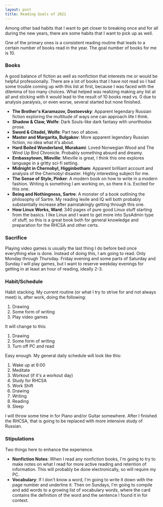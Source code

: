 ```yaml
---
layout: post
title: Reading Goals of 2021
---
```


Among other bad habits that I want to get closer to breaking once and for all during the new years, there are some habits that I want to pick up as well.

One of the primary ones is a consistent reading routine that leads to a certain number of books read in the year.  The goal number of books for me is 10.

### Books

A good balance of fiction as well as nonfiction that interests me or would be helpful professionally.  There are a lot of books that I have not read so I had some trouble coming up with this list at first, because I was faced with the dilemma of too many choices.  What helped was realizing making any list at all and sticking with it would lead to the result of 10 books read vs. 0 due to analysis paralysis, or even worse, several started but none finished.

* **The Brother's Karamazov, Dostoevsky**: Apparent legendary Russian fiction exploring the multitude of ways one can approach life I think.
* **Shadow & Claw, Wolfe**: Dark Souls-like dark fantasy with unorthodox prose.
* **Sword & Citadel, Wolfe**: Part two of above.
* **Master and Margarita, Bulgakov**: More apparent legendary Russian fiction, no idea what it's about.
* **Hard Boiled Wonderland, Murakami**: Loved Norwegian Wood and The Wind Up Bird Chronicle.  Probably something absurd and dreamy.
* **Embassytown, Mieville**: Mieville is great, I think this one explores language in a gritty sci-fi setting.
* **Midnight in Chernobyl, Higginbotham**: Apparent brilliant account and analysis of the Chernobyl disaster.  Highly interesting subject for me.
* **The Sense of Style, Pinker**: A modern book on how to write in a modern fashion.  Writing is something I am working on, so there it is.  Excited for this one.
* **Being and Nothingness, Sartre**: A monster of a book outlining the philosophy of Sartre.  My reading lexile and IQ will both probably substantially increase after painstakingly getting through this one.
* **How Linux Works, Ward**: 340 pages of pure good Linux stuff starting from the basics.  I like Linux and I want to get more into SysAdmin type of stuff, so this is a great book both for general knowledge and preparation for the RHCSA and other certs.

### Sacrifice

Playing video games is usually the last thing I do before bed once everything else is done.  Instead of doing this, I am going to read.  Only Monday through Thursday.  Friday evening and some parts of Saturday and Sunday I will play games, but I want to reserve weekday evenings for getting in at least an hour of reading, ideally 2-3.

### Habit/Schedule

Habit stacking.  My current routine (or what I try to strive for and not always meet) is, after work, doing the following:
1. Drawing
2. Some form of writing
3. Play video games

It will change to this:
1. Drawing
2. Some form of writing
3. Turn off PC and read

Easy enough.  My general daily schedule will look like this:
1. Wake up at 6:00
2. Meditate
3. Workout (if it's a workout day)
4. Study for RHCSA
5. Work Shift
6. Drawing
7. Writing
8. Reading
9. Sleep

I will throw some time in for Piano and/or Guitar somewhere.  After I finished the RHCSA, that is going to be replaced with more intensive study of Russian.

### Stipulations

Two things here to enhance the experience.

* **Nonfiction Notes**: When I read any nonfiction books, I'm going to try to make notes on what I read for more active reading and retention of information.  This will probably be done electronically, so will require my PC.
* **Vocabulary**: If I don't know a word, I'm going to write it down with the page number and underline it.  Then on Sundays, I'm going to compile and add words to a growing list of vocabulary words, where the card contains the definition of the word and the sentence I found it in for context.
